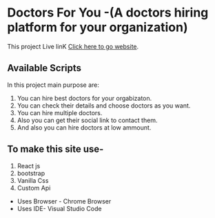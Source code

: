 # Doctors For You -(A doctors hiring platform for your organization)

This project Live linK [Click here to go website](https://doctors-for-you-reactjs.netlify.app/).

## Available Scripts

In this project main purpose are:

1. You can hire best doctors for your orgabizaton.
2. You can check their details and choose doctors as you want.
3. You can hire multiple doctors.
4. Also you can get their social link to contact them.
5. And also you can hire doctors at low ammount.


## To make this site use-

 1. React js
 2. bootstrap
 3. Vanilla Css
 4. Custom Api

 * Uses Browser - Chrome Browser
 * Uses IDE- Visual Studio Code
